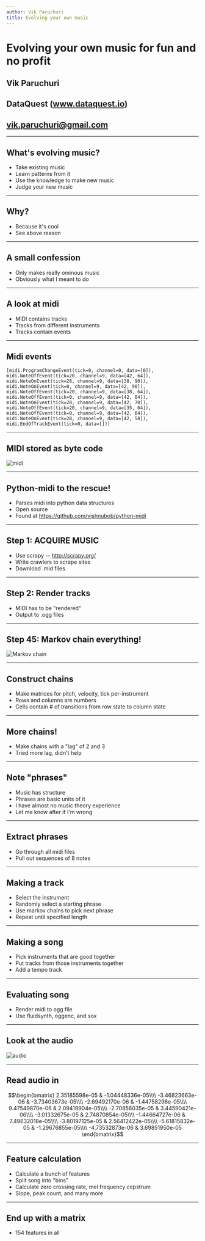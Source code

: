 ```yaml
---
author: Vik Paruchuri
title: Evolving your own music
---
```

# Evolving your own music for fun and no profit
## Vik Paruchuri
## DataQuest (www.dataquest.io)
## vik.paruchuri@gmail.com

---
## What's evolving music?

* Take existing music
* Learn patterns from it
* Use the knowledge to make new music
* Judge your new music

---
## Why?

* Because it's cool
* See above reason

---
## A small confession

* Only makes really ominous music
* Obviously what I meant to do

---
## A look at midi

* MIDI contains tracks
* Tracks from different instruments
* Tracks contain events

---
## Midi events

    [midi.ProgramChangeEvent(tick=0, channel=0, data=[0]),
    midi.NoteOffEvent(tick=20, channel=9, data=[42, 64]),
    midi.NoteOnEvent(tick=28, channel=9, data=[38, 90]),
    midi.NoteOnEvent(tick=0, channel=9, data=[42, 90]),
    midi.NoteOffEvent(tick=20, channel=9, data=[38, 64]),
    midi.NoteOffEvent(tick=0, channel=9, data=[42, 64]),
    midi.NoteOnEvent(tick=28, channel=9, data=[42, 70]),
    midi.NoteOffEvent(tick=20, channel=9, data=[35, 64]),
    midi.NoteOffEvent(tick=0, channel=9, data=[42, 64]),
    midi.NoteOnEvent(tick=28, channel=9, data=[42, 58]),
    midi.EndOfTrackEvent(tick=0, data=[])]

---
## MIDI stored as byte code
 
![midi](https://vik-affirm-assets.s3-us-west-1.amazonaws.com/making-instrumental-music-from-scratch/midi_bytes.png)
 
---
## Python-midi to the rescue!

* Parses midi into python data structures
* Open source
* Found at https://github.com/vishnubob/python-midi

---
## Step 1: ACQUIRE MUSIC

* Use scrapy -- http://scrapy.org/
* Write crawlers to scrape sites
* Download .mid files

---
## Step 2: Render tracks

* MIDI has to be "rendered"
* Output to .ogg files

---
## Step 45: Markov chain everything!

![Markov chain](https://vik-affirm-assets.s3-us-west-1.amazonaws.com/making-instrumental-music-from-scratch/markov-chain.png)

---
## Construct chains

* Make matrices for pitch, velocity, tick per-instrument
* Rows and columns are numbers
* Cells contain # of transitions from row state to column state

---
## More chains!

* Make chains with a "lag" of 2 and 3
* Tried more lag, didn't help

---
## Note "phrases"

* Music has structure
* Phrases are basic units of it
* I have almost no music theory experience
* Let me know after if I'm wrong

---
## Extract phrases

* Go through all midi files
* Pull out sequences of 8 notes

---
## Making a track

* Select the instrument
* Randomly select a starting phrase
* Use markov chains to pick next phrase
* Repeat until specified length

---
## Making a song

* Pick instruments that are good together
* Put tracks from those instruments together
* Add a tempo track

---
## Evaluating song

* Render midi to ogg file
* Use fluidsynth, oggenc, and sox

---
## Look at the audio

![audio](https://vik-affirm-assets.s3-us-west-1.amazonaws.com/making-instrumental-music-from-scratch/song_10s.png)

---
## Read audio in

$$\begin{bmatrix}
2.35185598e-05 & -1.04448336e-05\\\\
-3.46823663e-06 & -3.73403673e-05\\\\
-2.69492170e-06 & -1.44758296e-05\\\\
9.47549870e-06 & 2.09419904e-05\\\\
-2.70856035e-05 & 3.44590421e-06\\\\
-3.01332675e-05 & 2.74870854e-05\\\\
-1.44664727e-06 & 7.49632018e-05\\\\
-3.80197125e-05 & 2.56412422e-05\\\\
-5.61815832e-05 & -1.29676855e-05\\\\
-4.73532873e-06 & 3.69851950e-05
\end{bmatrix}$$

---
## Feature calculation

* Calculate a bunch of features
* Split song into "bins"
* Calculate zero crossing rate, mel frequency cepstrum
* Slope, peak count, and many more

---
## End up with a matrix

* 154 features in all